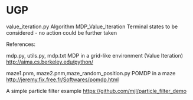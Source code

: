 # UGP

value_iteration.py
Algorithm MDP_Value_Iteration
Terminal states to be considered - no action could be further taken

References:

mdp.py, utils.py, mdp.txt
MDP in a grid-like environment (Value Iteration)
http://aima.cs.berkeley.edu/python/ 

maze1.pnm, maze2.pnm,maze_random_position.py
POMDP in a maze 
http://jeremy.fix.free.fr/Softwares/pomdp.html

A simple particle filter example
https://github.com/mjl/particle_filter_demo
